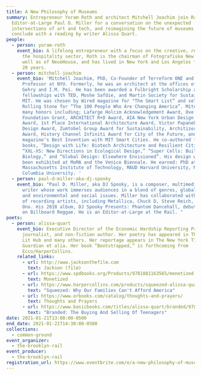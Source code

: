 ```yaml
---
title: A New Philosophy of Museums
summary: Entrepreneur Yoram Roth and architect Mitchell Joachim join Rail
  Editor-at-Large Paul D. Miller for a conversation on the unexpected
  intersections of art and tech, and reimagining the future of museums. We
  conclude with a reading by writer Alissa Quart.
people:
  - person: yoram-roth
    event_bio: A lifelong entrepreneur with a focus on the creative, real estate and
      the hospitality sector, Roth is the chairman of Fotografiska New York, as
      well as of NeueHouse, and has lived in New York and Los Angeles for over
      20 years.
  - person: mitchell-joachim
    event_bio: 'Mitchell Joachim, PhD, Co-Founder of Terreform ONE and an Associate
      Professor at NYU. Formerly, he was an architect at the offices of Frank
      Gehry and I.M. Pei. He has been awarded a Fulbright Scholarship and
      fellowships with TED, Moshe Safdie, and Martin Society for Sustainability,
      MIT. He was chosen by Wired magazine for "The Smart List” and selected by
      Rolling Stone for “The 100 People Who Are Changing America”. Mitchell won
      many honors including; Lafarge Holcim Acknowledgement Award, Ove Arup
      Foundation Grant, ARCHITECT R+D Award, AIA New York Urban Design Merit
      Award, 1st Place International Architecture Award, Victor Papanek Social
      Design Award, Zumtobel Group Award for Sustainability, Architizer A+
      Award, History Channel Infiniti Award for City of the Future, and Time
      magazine’s Best Invention with MIT Smart Cities. He co-authored four
      books, “Design with Life: Biotech Architecture and Resilient Cities,”
      “XXL-XS: New Directions in Ecological Design,” “Super Cells: Building with
      Biology,” and “Global Design: Elsewhere Envisioned”. His design work has
      been exhibited at MoMA and the Venice Biennale. He earned: PhD at
      Massachusetts Institute of Technology, MAUD Harvard University, M.Arch
      Columbia University. '
  - person: paul-d-miller-aka-dj-spooky
    event_bio: "Paul D. Miller, aka DJ Spooky, is a composer, multimedia artist, and
      writer whose work immerses audiences in a blend of genres, global culture,
      and environmental and social issues. Miller has collaborated with an array
      of recording artists, including Metallica, Chuck D, Steve Reich, and Yoko
      Ono. His 2018 album, DJ Spooky Presents: Phantom Dancehall, debuted at #3
      on Billboard Reggae. He is an Editor-at-Large at the Rail. "
poets:
  - person: alissa-quart
    event_bio: Executive Director of the Economic Hardship Reporting Project, poet,
      journalist, and non-fiction author. Her poetry has appeared in The Nation,
      Lit Hub and many others. Her reportage appears in The New York Times, The
      Guardian et alia. Her book “Bootstrapped,” is forthcoming from
      Ecco/HarperCollins.
    related_links:
      - url: http://www.jacksonthefilm.com
        text: Jackson (film)
      - url: https://www.spdbooks.org/Products/9781881163565/monetized.aspx
        text: Monetized
      - url: https://www.harpercollins.com/products/squeezed-alissa-quart?variant=32117924986914
        text: "Squeezed: Why Our Families Can't Afford America"
      - url: https://www.orbooks.com/catalog/thoughts-and-prayers/
        text: Thoughts and Prayers
      - url: https://www.basicbooks.com/titles/alissa-quart/branded/9780738208626/
        text: "Branded: The Buying And Selling Of Teenagers"
date: 2021-01-21T13:00:00-0500
end_date: 2021-01-21T14:30:00-0500
collections:
  - common-ground
event_organizer:
  - the-brooklyn-rail
event_producer:
  - the-brooklyn-rail
registration_url: https://www.eventbrite.com/e/a-new-philosophy-of-museums-tickets-136887669705
---
```

